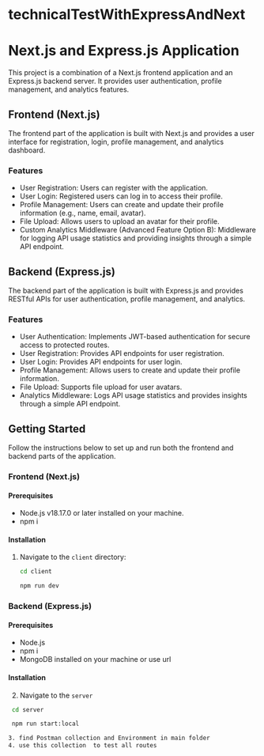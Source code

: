 # technicalTestWithExpressAndNext

# Next.js and Express.js Application

This project is a combination of a Next.js frontend application and an Express.js backend server. It provides user authentication, profile management, and analytics features.

## Frontend (Next.js)

The frontend part of the application is built with Next.js and provides a user interface for registration, login, profile management, and analytics dashboard.

### Features

- User Registration: Users can register with the application.
- User Login: Registered users can log in to access their profile.
- Profile Management: Users can create and update their profile information (e.g., name, email, avatar).
- File Upload: Allows users to upload an avatar for their profile.
- Custom Analytics Middleware (Advanced Feature Option B): Middleware for logging API usage statistics and providing insights through a simple API endpoint.

## Backend (Express.js)

The backend part of the application is built with Express.js and provides RESTful APIs for user authentication, profile management, and analytics.

### Features

- User Authentication: Implements JWT-based authentication for secure access to protected routes.
- User Registration: Provides API endpoints for user registration.
- User Login: Provides API endpoints for user login.
- Profile Management: Allows users to create and update their profile information.
- File Upload: Supports file upload for user avatars.
- Analytics Middleware: Logs API usage statistics and provides insights through a simple API endpoint.

## Getting Started

Follow the instructions below to set up and run both the frontend and backend parts of the application.

### Frontend (Next.js)

#### Prerequisites

- Node.js   v18.17.0 or later installed on your machine.
- npm i 

#### Installation

1. Navigate to the `client` directory:

   ```bash
   cd client

   npm run dev 
### Backend (Express.js)

#### Prerequisites

- Node.js
- npm i
- MongoDB installed on your machine or use url 
#### Installation
2. Navigate to the `server`   

  ```bash
   cd server

   npm run start:local 

3. find Postman collection and Environment in main folder 
4. use this collection  to test all routes
